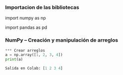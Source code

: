 ### Importacion de las bibliotecas
import numpy as np

import pandas as pd

### NumPy – Creación y manipulación de arreglos
```python
*** Crear arreglos
a = np.array([1, 2, 3, 4])
print(a)

Salida en Colab: [1 2 3 4]
